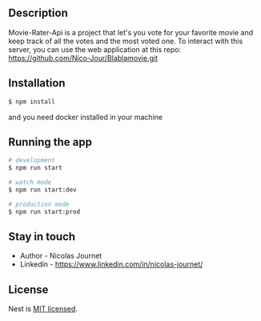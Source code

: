 ## Description

Movie-Rater-Api is a project that let's you vote for your favorite movie and keep track of all the votes and the most voted one.
To interact with this server, you can use the web application at this repo: https://github.com/Nico-Jour/Blablamovie.git

## Installation

```bash
$ npm install
```
and you need docker installed in your machine

## Running the app

```bash
# development
$ npm run start

# watch mode
$ npm run start:dev

# production mode
$ npm run start:prod
```

## Stay in touch

- Author - Nicolas Journet
- Linkedin - https://www.linkedin.com/in/nicolas-journet/

## License

Nest is [MIT licensed](LICENSE).
